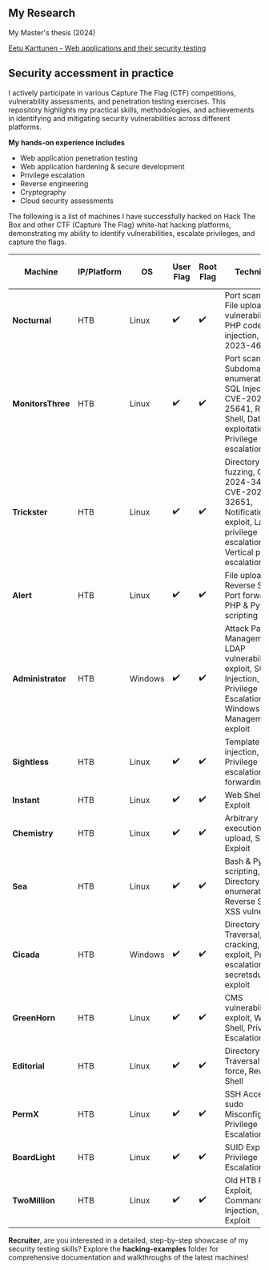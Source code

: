 ## My Research
My Master's thesis (2024)

[Eetu Karttunen - Web applications and their security testing](https://erepo.uef.fi/handle/123456789/32926?locale-attribute=en)

## Security accessment in practice

I actively participate in various Capture The Flag (CTF) competitions, vulnerability assessments, and penetration testing exercises. This repository highlights my practical skills, methodologies, and achievements in identifying and mitigating security vulnerabilities across different platforms.

**My hands-on experience includes**

- Web application penetration testing
- Web application hardening & secure development
- Privilege escalation
- Reverse engineering
- Cryptography
- Cloud security assessments

The following is a list of machines I have successfully hacked on Hack The Box and other CTF (Capture The Flag) white-hat hacking platforms, demonstrating my ability to identify vulnerabilities, escalate privileges, and capture the flags.

| **Machine**       | **IP/Platform** | **OS**       | **User Flag** | **Root Flag** | **Techniques**                                                                                                             | **Proof / Certificate of Rooting**                                                       |
|-------------------|-----------------|--------------|---------------|---------------|----------------------------------------------------------------------------------------------------------------------------|------------------------------------------------------------------------------------------|
| **Nocturnal** | HTB             | Linux        | ✔️            | ✔️            | Port scanning, File upload vulnerability, PHP code injection, CVE-2023-46818 | [Certificate](https://www.hackthebox.com/achievement/machine/1605342/656)                |
| **MonitorsThree** | HTB             | Linux        | ✔️            | ✔️            | Port scanning, Subdomain enumeration, SQL Injection, CVE-2024-25641, Reverse Shell, Database exploitation, Privilege escalation | [Certificate](https://www.hackthebox.com/achievement/machine/1605342/622)                |
| **Trickster**     | HTB             | Linux        | ✔️            | ✔️            | Directory fuzzing, CVE-2024-34716, CVE-2024-32651, Notification body exploit, Lateral privilege escalation, Vertical privilege escalation | [Certificate](https://www.hackthebox.com/achievement/machine/1605342/626)                |
| **Alert**         | HTB             | Linux        | ✔️            | ✔️            | File upload, LFI, Reverse Shell, Port forwarding, PHP & Python scripting                                                  | [Certificate](https://www.hackthebox.com/achievement/machine/1605342/636)                |
| **Administrator** | HTB             | Windows      | ✔️            | ✔️            | Attack Path Management, LDAP vulnerability exploit, SQL Injection, Privilege Escalation, Windows Remote Management exploit | [Certificate](https://www.hackthebox.com/achievement/machine/1605342/634)                |
| **Sightless**     | HTB             | Linux        | ✔️            | ✔️            | Template injection, Privilege escalation, Port forwarding                                                                 | [Certificate](https://www.hackthebox.com/achievement/machine/1605342/624)                |
| **Instant**       | HTB             | Linux        | ✔️            | ✔️            | Web Shell, SUID Exploit                                                                                                    | [Certificate](https://www.hackthebox.com/achievement/machine/1605342/630)                |
| **Chemistry**     | HTB             | Linux        | ✔️            | ✔️            | Arbitrary code execution, File upload, Samba Exploit                                                                       | [Certificate](https://www.hackthebox.com/achievement/machine/1605342/631)                |
| **Sea**           | HTB             | Linux        | ✔️            | ✔️            | Bash & Python scripting, Directory enumeration, LFI, Reverse Shell, XSS vulnerability                                      | [Certificate](https://www.hackthebox.com/achievement/machine/1605342/620)                |
| **Cicada**        | HTB             | Windows      | ✔️            | ✔️            | Directory Traversal, Hash cracking, SMB exploit, Privilege escalation, secretsdump exploit                                 | [Certificate](https://www.hackthebox.com/achievement/machine/1605342/627)                |
| **GreenHorn**     | HTB             | Linux        | ✔️            | ✔️            | CMS vulnerability exploit, Web Shell, Privilege Escalation                                                                | [Certificate](https://www.hackthebox.com/achievement/machine/1605342/617)                |
| **Editorial**     | HTB             | Linux        | ✔️            | ✔️            | Directory Traversal & brute force, Reverse Shell                                                                           | [Certificate](https://www.hackthebox.com/achievement/machine/1605342/608)                |
| **PermX**         | HTB             | Linux        | ✔️            | ✔️            | SSH Access, sudo Misconfiguration, Privilege Escalation                                                                    | [Certificate](https://www.hackthebox.com/achievement/machine/1605342/613)                |
| **BoardLight**    | HTB             | Linux        | ✔️            | ✔️            | SUID Exploit, Privilege Escalation                                                                                         | [Certificate](https://www.hackthebox.com/achievement/machine/1605342/603)                |
| **TwoMillion**    | HTB             | Linux        | ✔️            | ✔️            | Old HTB Platform Exploit, Command Injection, Kernel Exploit                                                                | [Certificate](https://www.hackthebox.com/achievement/machine/1605342/547)                |

**Recruiter**, are you interested in a detailed, step-by-step showcase of my security testing skills? Explore the **hacking-examples** folder for comprehensive documentation and walkthroughs of the latest machines!

